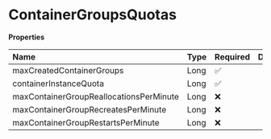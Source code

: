 # ContainerGroupsQuotas

**Properties**

| Name                                    | Type | Required | Description |
| :-------------------------------------- | :--- | :------- | :---------- |
| maxCreatedContainerGroups               | Long | ✅       |             |
| containerInstanceQuota                  | Long | ✅       |             |
| maxContainerGroupReallocationsPerMinute | Long | ❌       |             |
| maxContainerGroupRecreatesPerMinute     | Long | ❌       |             |
| maxContainerGroupRestartsPerMinute      | Long | ❌       |             |
